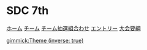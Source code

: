 # SDC 7th

[ホーム](index.md)
[チーム](teams.md)
[チーム抽選組合わせ](lottery.md)
[エントリー](entry.md)
[大会要綱](outline.md)

<!-- [決勝ラウンド](final.md)
[えみっきょ](a.md)
[pp(ピアニッシモ)](b.md)
[中間管理職](c.md)
[のどか](d.md)
[COLoRFUL❤️](e.md) -->

<!-- [gimmick:Theme (inverse: true)](cerulean) -->
[gimmick:Theme (inverse: true)](united)